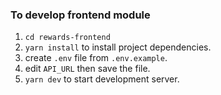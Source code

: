 ### To develop frontend module
1. `cd rewards-frontend`
2. `yarn install` to install project dependencies.
3. create `.env` file from `.env.example`.
4. edit `API_URL` then save the file.
5. `yarn dev` to start development server.
